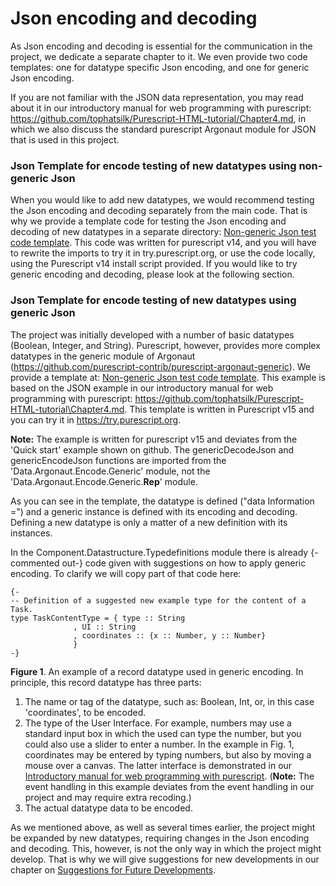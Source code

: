 # Json encoding and decoding
As Json encoding and decoding is essential for the communication in the project, we dedicate a separate chapter to it. We even provide two code templates: one for datatype specific Json encoding, and one for generic Json encoding.

If you are not familiar with the JSON data representation, you may read about it in our introductory manual for web programming with purescript: https://github.com/tophatsilk/Purescript-HTML-tutorial/Chapter4.md, in which we also discuss the standard purescript Argonaut module for JSON that is used in this project.

### Json Template for encode testing of new datatypes using non-generic Json
When you would like to add new datatypes, we would recommend testing the Json encoding and decoding separately from the main code. That is why we provide a template code for testing the Json encoding and decoding of new datatypes in a separate directory:
[Non-generic Json test code template](./Code/GenericJsonTemplate/Main.purs).
This code was written for purescript v14, and you will have to rewrite the imports to try it in  try.purescript.org, or use the code locally, using the Purescript v14 install script provided. If you would like to try generic encoding and decoding, please look at the following section.

### Json Template for encode testing of new datatypes using generic Json
The project was initially developed with a number of basic datatypes (Boolean, Integer, and String). Purescript, however, provides more complex datatypes in the generic module of Argonaut (https://github.com/purescript-contrib/purescript-argonaut-generic). We provide a template at: [Non-generic Json test code template](./Code/GenericJsonTemplate/Main.purs). This example is based on the JSON example in our introductory manual for web programming with purescript: https://github.com/tophatsilk/Purescript-HTML-tutorial\Chapter4.md. This template is written in Purescript v15 and you can try it in https://try.purescript.org.

**Note:** The example is written for purescript v15 and deviates from the  'Quick start' example shown on github. The genericDecodeJson and genericEncodeJson functions are imported from the 'Data.Argonaut.Encode.Generic' module, not the 'Data.Argonaut.Encode.Generic.__Rep__' module.

As you can see in the template, the datatype is defined ("data Information =") and a generic instance is defined with its encoding and decoding. Defining a new datatype is only a matter of a new definition with its instances.

In the Component.Datastructure.Typedefinitions module there is already {-commented out-} code given with suggestions on how to apply generic encoding. To clarify we will copy part of that code here:
```
{-
-- Definition of a suggested new example type for the content of a Task.
type TaskContentType = { type :: String 
              , UI :: String
              , coordinates :: {x :: Number, y :: Number}
              }
-}
```
**Figure 1**. An example of a record datatype used in generic encoding.
In principle, this record datatype has three parts:
1. The name or tag of the datatype, such as: Boolean, Int, or, in this case 'coordinates', to be encoded.
2. The type of the User Interface. For example, numbers may use a standard input box in which the used can type the number, but you could also use a slider to enter a number. In the example in Fig. 1, coordinates may be entered by typing numbers, but also by moving a mouse over a canvas. The latter interface is demonstrated in our [Introductory manual for web programming with purescript](https://github.com/tophatsilk/Purescript-HTML-tutorial/blob/main/Chapter5.md). (**Note:** The event handling in this example deviates from the event handling in our project and may require extra recoding.)
3. The actual datatype data to be encoded.


As we mentioned above, as well as several times earlier, the project might be expanded by new datatypes, requiring changes in the Json encoding and decoding. This, however, is not the only way in which the project might develop. That is why we will give suggestions for new developments in our chapter on [Suggestions for Future Developments](./FutureDevelopments.md).
